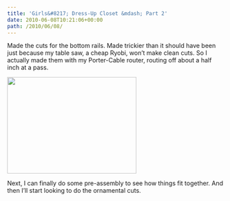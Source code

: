```yaml
---
title: 'Girls&#8217; Dress-Up Closet &mdash; Part 2'
date: 2010-06-08T10:21:06+00:00
path: /2010/06/08/
---
```

Made the cuts for the bottom rails. Made trickier than it should have been just because my table saw, a cheap Ryobi, won&#8217;t make clean cuts. So I actually made them with my Porter-Cable router, routing off about a half inch at a pass.
  
<img src="http://seancamden.com/wp-content/uploads/2010/06/2010-06-07-11.28.22-300x225.jpg" alt="" title="cuts for the bottom rails" width="300" height="225" class="alignnone size-medium wp-image-173" />
  
Next, I can finally do some pre-assembly to see how things fit together. And then I&#8217;ll start looking to do the ornamental cuts.